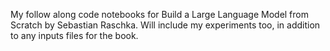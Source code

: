 My follow along code notebooks for Build a Large Language Model from Scratch by Sebastian Raschka. Will include my experiments too, in addition to any inputs files for the book. 
